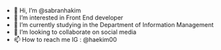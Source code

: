 - 👋 Hi, I’m @sabranhakim
- 👀 I’m interested in Front End developer
- 🌱 I’m currently studying in the Department of Information Management 
- 💞️ I’m looking to collaborate on social media
- 📫 How to reach me IG : @haekim00

<!---
sabranhakim/sabranhakim is a ✨ special ✨ repository because its `README.md` (this file) appears on your GitHub profile.
You can click the Preview link to take a look at your changes.
--->
